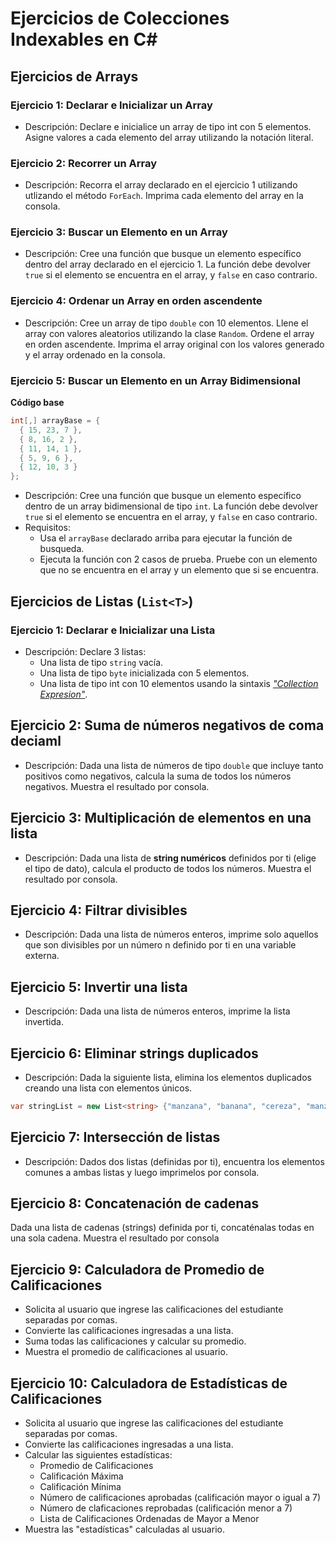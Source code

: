 # Ejercicios de Colecciones Indexables en C#

## Ejercicios de Arrays

### Ejercicio 1: Declarar e Inicializar un Array

- Descripción: Declare e inicialice un array de tipo int con 5 elementos. Asigne valores a cada elemento del array utilizando la notación literal.

### Ejercicio 2: Recorrer un Array 

- Descripción: Recorra el array declarado en el ejercicio 1 utilizando utlizando el método `ForEach`. Imprima cada elemento del array en la consola.

### Ejercicio 3: Buscar un Elemento en un Array

- Descripción: Cree una función que busque un elemento específico dentro del array declarado en el ejercicio 1. La función debe devolver `true` si el elemento se encuentra en el array, y `false` en caso contrario.

### Ejercicio 4: Ordenar un Array en orden ascendente

- Descripción: Cree un array de tipo `double` con 10 elementos. Llene el array con valores aleatorios utilizando la clase `Random`. Ordene el array en orden ascendente. Imprima el array original con los valores generado y el array ordenado en la consola.

### Ejercicio 5: Buscar un Elemento en un Array Bidimensional

**Código base**
```c#
int[,] arrayBase = {
  { 15, 23, 7 },
  { 8, 16, 2 },
  { 11, 14, 1 },
  { 5, 9, 6 },
  { 12, 10, 3 }
};
```

- Descripción: Cree una función que busque un elemento específico dentro de un array bidimensional de tipo `int`. La función debe devolver `true` si el elemento se encuentra en el array, y `false` en caso contrario. 
- Requisitos:
  -  Usa el `arrayBase` declarado arriba para ejecutar la función de busqueda.
  - Ejecuta la función con 2 casos de prueba. Pruebe con un elemento que no se encuentra en el array y un elemento que si se encuentra.

## Ejercicios de Listas (`List<T>`)

### Ejercicio 1: Declarar e Inicializar una Lista

- Descripción: Declare 3 listas:
  - Una lista de tipo `string` vacía. 
  - Una lista de tipo `byte` inicializada con 5 elementos.
  - Una lista de tipo int con 10 elementos usando la sintaxis _["Collection Expresion"](https://learn.microsoft.com/en-us/dotnet/csharp/language-reference/operators/collection-expressions)_.

## Ejercicio 2: Suma de números negativos de coma deciaml
- Descripción: Dada una lista de números de tipo `double` que incluye tanto positivos como negativos, calcula la suma de todos los números negativos. Muestra el resultado por consola.

## Ejercicio 3: Multiplicación de elementos en una lista
- Descripción: Dada una lista de **string numéricos** definidos por ti (elige el tipo de dato), calcula el producto de todos los números. Muestra el resultado por consola.

## Ejercicio 4: Filtrar divisibles
- Descripción: Dada una lista de números enteros, imprime solo aquellos que son divisibles por un número n definido por ti en una variable externa.

## Ejercicio 5: Invertir una lista
- Descripción: Dada una lista de números enteros, imprime la lista invertida.

## Ejercicio 6: Eliminar strings duplicados
- Descripción: Dada la siguiente lista, elimina los elementos duplicados creando una lista con elementos únicos.

```c#
var stringList = new List<string> {"manzana", "banana", "cereza", "manzana", "durazno", "plátano", "cereza", "manzana", "durazno", "banana"}
```

## Ejercicio 7: Intersección de listas
- Descripción: Dados dos listas (definidas por ti), encuentra los elementos comunes a ambas listas y luego imprimelos por consola.

## Ejercicio 8: Concatenación de cadenas
Dada una lista de cadenas (strings) definida por ti, concaténalas todas en una sola cadena. Muestra el resultado por consola

## Ejercicio 9: Calculadora de Promedio de Calificaciones

- Solicita al usuario que ingrese las calificaciones del estudiante separadas por comas.
- Convierte las calificaciones ingresadas a una lista.
- Suma todas las calificaciones y calcular su promedio.
- Muestra el promedio de calificaciones al usuario.

## Ejercicio 10: Calculadora de Estadísticas de Calificaciones

- Solicita al usuario que ingrese las calificaciones del estudiante separadas por comas.
- Convierte las calificaciones ingresadas a una lista.
- Calcular las siguientes estadísticas:
  - Promedio de Calificaciones
  - Calificación Máxima
  - Calificación Mínima
  - Número de calificaciones aprobadas (calificación mayor o igual a 7)
  - Número de claficaciones reprobadas (calificación menor a 7)
  - Lista de Calificaciones Ordenadas de Mayor a Menor
- Muestra las "estadísticas" calculadas al usuario.